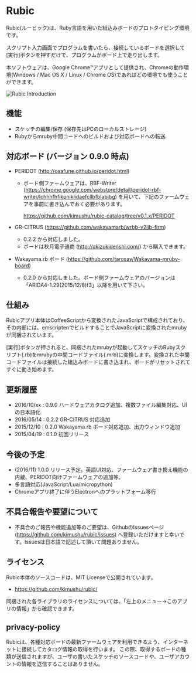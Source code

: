 # Rubic
Rubic(ルービック)は、Ruby言語を用いた組込みボードのプロトタイピング環境です。

スクリプト入力画面でプログラムを書いたら、接続しているボードを選択して[実行]ボタンを押すだけで、プログラムがボード上で走り出します。

本ソフトウェアは、Google Chrome&trade;アプリとして提供され、Chromeの動作環境(Windows / Mac OS X / Linux / Chrome OS)であればどの環境でも使うことができます。

![Rubic Introduction](http://drive.google.com/uc?export=view&id=0Bwxb9sJ6SGTDZzFGb2dtM1N4OG8)

## 機能
- スケッチの編集/保存 (保存先はPCのローカルストレージ)
- Rubyからmruby中間コードへのビルドおよび対応ボードへの転送

## 対応ボード (バージョン 0.9.0 時点)
- PERIDOT (http://osafune.github.io/peridot.html)
  - ボード側ファームウェアは、RBF-Writer (https://chrome.google.com/webstore/detail/peridot-rbf-writer/lchhhfhfikpnikljdaefcllbfblabibg) を用いて、下記のファームウェアを事前に書き込んでおく必要があります。

    https://github.com/kimushu/rubic-catalog/tree/v0.1.x/PERIDOT

- GR-CITRUS (https://github.com/wakayamarb/wrbb-v2lib-firm)
  - 0.2.2 から対応しました。
  - ボードは秋月電子通商 (http://akizukidenshi.com/) から購入できます。

- Wakayama.rb ボード (https://github.com/tarosay/Wakayama-mruby-board)
  - 0.2.0 から対応しました。ボード側ファームウェアのバージョンは「ARIDA4-1.29(2015/12/8)f3」以降を用いて下さい。

## 仕組み
Rubicアプリ本体はCoffeeScriptから変換されたJavaScriptで構成されており、その内部には、emscriptenでビルドすることでJavaScriptに変換されたmrubyが同梱されています。

[実行]ボタンが押されると、同梱されたmrubyが起動してスケッチのRubyスクリプト(.rb)をmrubyの中間コードファイル(.mrb)に変換します。変換された中間コードファイルは接続した組込みボードに書き込まれ、ボードがリセットされてすぐに動き始めます。

## 更新履歴
- 2016/10/xx : 0.9.0 ハードウェアカタログ追加、複数ファイル編集対応、UIの日本語化
- 2016/05/14 : 0.2.2 GR-CITRUS 対応追加
- 2015/12/10 : 0.2.0 Wakayama.rb ボード対応追加、出力ウィンドウ追加
- 2015/04/19 : 0.1.0 初回リリース

## 今後の予定
- (2016/11) 1.0.0 リリース予定。英語UI対応、ファームウェア書き換え機能の内蔵、PERIDOT向けファームウェアの追加等。
- 多言語対応(JavaScript/Lua/micropython)
- Chromeアプリ終了に伴うElectronへのプラットフォーム移行

## 不具合報告や要望について
- 不具合のご報告や機能追加等のご要望は、GithubのIssuesページ (https://github.com/kimushu/rubic/issues) へ登録いただけますと幸いです。Issuesは日本語で記述して頂いて問題ありません。

## ライセンス
Rubic本体のソースコードは、MIT Licenseで公開されています。
- https://github.com/kimushu/rubic/

同梱された各ライブラリのライセンスについては、「左上のメニュー→このアプリの情報」から確認できます。

## privacy-policy
Rubicは、各種対応ボードの最新ファームウェアを利用できるよう、インターネットに接続してカタログ情報の取得を行います。
この際、取得するボードの種類が送信されますが、ユーザの書いたスケッチのソースコードや、ユーザアカウントの情報を送信することはありません。

